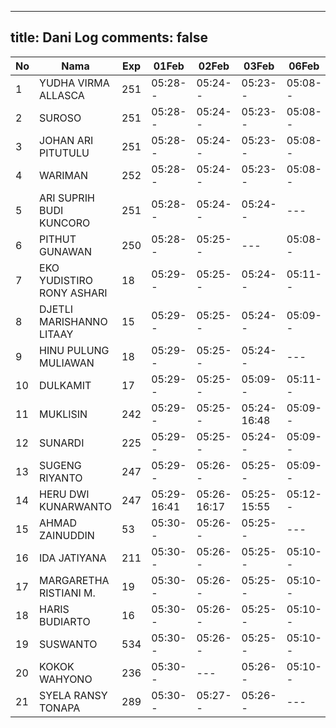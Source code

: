 
---
title: Dani Log
comments: false
---

| No | Nama | Exp | 01Feb | 02Feb | 03Feb | 06Feb | 07Feb | 08Feb | 09Feb | 10Feb | 13Feb | 14Feb | 15Feb |
|-----|-----|-----|-----|-----|-----|-----|-----|-----|-----|-----|-----|-----|-----|
| 1 | YUDHA VIRMA ALLASCA | 251 | 05:28-- | 05:24-- | 05:23-- | 05:08-- | 05:10-- | 05:18-- | 05:00-- | 05:06-- | 05:14-- | 05:18-- | 05:00-- |
| 2 | SUROSO | 251 | 05:28-- | 05:24-- | 05:23-- | 05:08-- | 05:10-- | 05:18-- | 05:00-- | --- | --- | 05:18-- | --- |
| 3 | JOHAN ARI PITUTULU | 251 | 05:28-- | 05:24-- | 05:23-- | 05:08-- | 05:10-- | 05:18-- | 05:00-- | 05:06-- | 05:14-- | --- |
| 4 | WARIMAN | 252 | 05:28-- | 05:24-- | 05:23-- | 05:08-- | 05:11-- | 13:59-- | 05:00-- | 05:06-- | --- |
| 5 | ARI SUPRIH BUDI KUNCORO | 251 | 05:28-- | 05:24-- | 05:24-- | --- | 05:11-- | --- | 05:01-- | --- | --- | --- | 05:01-- |
| 6 | PITHUT GUNAWAN | 250 | 05:28-- | 05:25-- | --- | 05:08-- | 05:11-- | 05:18-- | 05:01-- | 05:06-- | 05:15-- | 05:01-- |
| 7 | EKO YUDISTIRO RONY ASHARI | 18 | 05:29-- | 05:25-- | 05:24-- | 05:11-- | 05:19-- | 05:01-- | 05:07-- | 05:15-- | 05:19-- | 05:01-- |
| 8 | DJETLI MARISHANNO LITAAY | 15 | 05:29-- | 05:25-- | 05:24-- | 05:09-- | --- | 05:19-- | --- | 05:07-- | --- | --- | --- |
| 9 | HINU PULUNG MULIAWAN | 18 | 05:29-- | 05:25-- | 05:24-- | --- | 05:11-- | 05:19-- | 05:01-- | --- | --- | --- |
| 10 | DULKAMIT | 17 | 05:29-- | 05:25-- | 05:09-- | 05:11-- | 05:19-- | 05:01-- | --- | --- | --- | 05:01-- |
| 11 | MUKLISIN | 242 | 05:29-- | 05:25-- | 05:24-16:48 | 05:09-- | --- | 05:19-- | 05:01-- | 17:18-- | 05:50-- | --- | 05:40-- |
| 12 | SUNARDI | 225 | 05:29-- | 05:25-- | 05:24-- | 05:09-- | 05:12-- | 05:19-- | 05:01-- | 05:07-- | 05:15-- | --- | 05:02-- |
| 13 | SUGENG RIYANTO | 247 | 05:29-- | 05:26-- | 05:25-- | 05:09-- | 05:12-- | 05:19-- | 05:02-- | --- | 05:15-- | 05:20-- | 05:02-- |
| 14 | HERU DWI KUNARWANTO | 247 | 05:29-16:41 | 05:26-16:17 | 05:25-15:55 | 05:12-- | 05:20-15:42 | 05:02-- | 05:07-16:12 | --- | 05:20-- | --- |
| 15 | AHMAD ZAINUDDIN | 53 | 05:30-- | 05:26-- | 05:25-- | --- | --- | --- | 05:02-- | 05:08-- | 05:16-- | --- | 05:02-- |
| 16 | IDA JATIYANA | 211 | 05:30-- | 05:26-- | 05:25-- | 05:10-- | 05:12-- | 05:20-- | 05:02-- | 05:08-- | 05:16-- | 05:02-- |
| 17 | MARGARETHA RISTIANI M. | 19 | 05:30-- | 05:26-- | 05:25-- | 05:10-- | 05:12-- | 05:20-- | --- | --- | --- | 05:20-- | --- |
| 18 | HARIS BUDIARTO | 16 | 05:30-- | 05:26-- | 05:25-- | 05:10-- | 15:32-- | 05:20-- | 06:15-- | 05:08-16:01 | 05:16-17:07 | --- | 06:38-- |
| 19 | SUSWANTO | 534 | 05:30-- | 05:26-- | 05:25-- | 05:10-- | 05:12-- | 05:20-- | 05:02-- | 05:08-- | 07:25-- | 05:20-- | 05:02-- |
| 20 | KOKOK WAHYONO | 236 | 05:30-- | --- | 05:26-- | 05:10-- | 05:13-- | 05:20-- | 05:02-- | --- | 05:16-- | --- | --- |
| 21 | SYELA RANSY TONAPA | 289 | 05:30-- | 05:27-- | 05:26-- | --- | --- | 05:20-- | 05:03-- | 05:08-- | 05:16-- | 05:21-- | 05:03-- |
